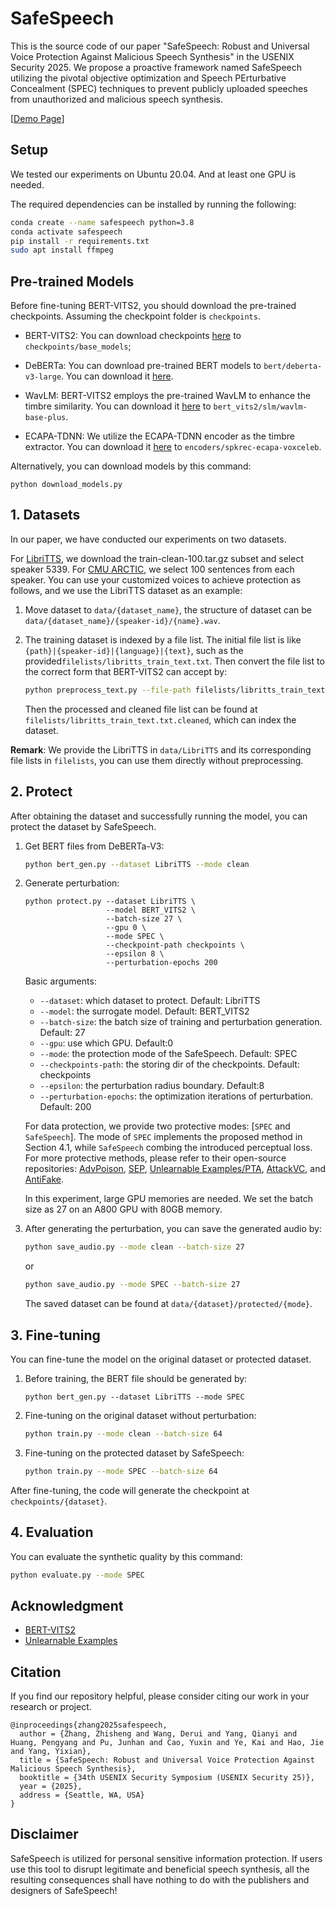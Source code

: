 # SafeSpeech

This is the source code of our paper "SafeSpeech: Robust and Universal Voice Protection Against Malicious Speech Synthesis" in the USENIX Security 2025. We propose a proactive framework named SafeSpeech utilizing the pivotal objective optimization and Speech PErturbative Concealment (SPEC) techniques to prevent publicly uploaded speeches from unauthorized and malicious speech synthesis.


\[[Demo Page](https://wxzyd123.github.io/safespeech)\]



## Setup
We tested our experiments on Ubuntu 20.04. And at least one GPU is needed.

The required dependencies can be installed by running the following:

```bash
conda create --name safespeech python=3.8
conda activate safespeech
pip install -r requirements.txt
sudo apt install ffmpeg
```



## Pre-trained Models

Before fine-tuning BERT-VITS2, you should download the pre-trained checkpoints. Assuming the checkpoint folder is `checkpoints`.

- BERT-VITS2: You can download checkpoints [here](https://huggingface.co/OedoSoldier/Bert-VITS2-2.3/tree/main) to `checkpoints/base_models`;

- DeBERTa: You can download pre-trained BERT models to `bert/deberta-v3-large`. You can download it [here](https://huggingface.co/microsoft/deberta-v3-large).

- WavLM: BERT-VITS2 employs the pre-trained WavLM to enhance the timbre similarity. You can download it [here](https://huggingface.co/microsoft/wavlm-base-plus) to `bert_vits2/slm/wavlm-base-plus`.
- ECAPA-TDNN: We utilize the ECAPA-TDNN encoder as the timbre extractor. You can download it [here](https://huggingface.co/speechbrain/spkrec-ecapa-voxceleb) to `encoders/spkrec-ecapa-voxceleb`.

Alternatively, you can download models by this command:
```
python download_models.py
```



## 1. Datasets

In our paper, we have conducted our experiments on two datasets.

For [LibriTTS](http://www.openslr.org/60/), we download the train-clean-100.tar.gz subset and select speaker 5339. For [CMU ARCTIC](http://festvox.org/cmu_arctic/packed/), we select 100 sentences from each speaker. You can use your customized voices to achieve protection as follows, and we use the LibriTTS dataset as an example:

1. Move dataset to `data/{dataset_name}`, the structure of dataset can be `data/{dataset_name}/{speaker-id}/{name}.wav`.
  
2. The training dataset is indexed by a file list. The initial file list is like `{path}|{speaker-id}|{language}|{text}`, such as the provided`filelists/libritts_train_text.txt`. Then convert the file list to the correct form that BERT-VITS2 can accept by:
   ```bash
   python preprocess_text.py --file-path filelists/libritts_train_text.txt
   ```
   Then the processed and cleaned file list can be found at `filelists/libritts_train_text.txt.cleaned`, which can index the dataset.


**Remark**: We provide the LibriTTS in `data/LibriTTS` and its corresponding file lists in `filelists`, you can use them directly without preprocessing.



## 2. Protect

After obtaining the dataset and successfully running the model, you can protect the dataset by SafeSpeech.

1. Get BERT files from DeBERTa-V3:
   ```bash
   python bert_gen.py --dataset LibriTTS --mode clean
   ```

2. Generate perturbation:
   ```
   python protect.py --dataset LibriTTS \
                     --model BERT_VITS2 \
                     --batch-size 27 \
                     --gpu 0 \
                     --mode SPEC \
                     --checkpoint-path checkpoints \
                     --epsilon 8 \
                     --perturbation-epochs 200
   ```

    Basic arguments:

   - `--dataset`: which dataset to protect. Default: LibriTTS
   - `--model`: the surrogate model. Default: BERT_VITS2
   - `--batch-size`: the batch size of training and perturbation generation. Default: 27
   - `--gpu`: use which GPU. Default:0
   - `--mode`: the protection mode of the SafeSpeech. Default: SPEC
   - `--checkpoints-path`: the storing dir of the checkpoints. Default: checkpoints 
   - `--epsilon`: the perturbation radius boundary. Default:8
   - `--perturbation-epochs`: the optimization iterations of perturbation. Default: 200

    For data protection, we provide two protective modes: [`SPEC` and `SafeSpeech`]. The mode of `SPEC` implements the proposed method in Section 4.1, while `SafeSpeech` combing the introduced perceptual loss. For more protective methods, please refer to their open-source repositories: [AdvPoison](https://arxiv.org/abs/2106.10807), [SEP](https://github.com/Sizhe-Chen/SEP), [Unlearnable Examples/PTA](https://github.com/HanxunH/Unlearnable-Examples), [AttackVC](https://github.com/cyhuang-tw/attack-vc), and [AntiFake](https://github.com/WUSTL-CSPL/AntiFake).

    In this experiment, large GPU memories are needed. We set the batch size as 27 on an A800 GPU with 80GB memory. 

3. After generating the perturbation, you can save the generated audio by:

    ```bash
    python save_audio.py --mode clean --batch-size 27
    ```

    or

    ```bash
    python save_audio.py --mode SPEC --batch-size 27
    ```

    The saved dataset can be found at `data/{dataset}/protected/{mode}`.



## 3. Fine-tuning

You can fine-tune the model on the original dataset or protected dataset.

1. Before training, the BERT file should be generated by:
    ```
    python bert_gen.py --dataset LibriTTS --mode SPEC
    ```

2. Fine-tuning on the original dataset without perturbation:
    ```bash
    python train.py --mode clean --batch-size 64
    ```

3. Fine-tuning on the protected dataset by SafeSpeech:
    ```bash
    python train.py --mode SPEC --batch-size 64
    ```

After fine-tuning, the code will generate the checkpoint at `checkpoints/{dataset}`.



## 4. Evaluation

You can evaluate the synthetic quality by this command:
```bash
python evaluate.py --mode SPEC
```



## **Acknowledgment**

- [BERT-VITS2](https://github.com/fishaudio/Bert-VITS2)
- [Unlearnable Examples](https://github.com/HanxunH/Unlearnable-Examples)



## Citation

If you find our repository helpful, please consider citing our work in your research or project.

```
@inproceedings{zhang2025safespeech,
  author = {Zhang, Zhisheng and Wang, Derui and Yang, Qianyi and Huang, Pengyang and Pu, Junhan and Cao, Yuxin and Ye, Kai and Hao, Jie and Yang, Yixian},
  title = {SafeSpeech: Robust and Universal Voice Protection Against Malicious Speech Synthesis},
  booktitle = {34th USENIX Security Symposium (USENIX Security 25)},
  year = {2025},
  address = {Seattle, WA, USA}
}
```




## Disclaimer
SafeSpeech is utilized for personal sensitive information protection. If users use this tool to disrupt legitimate and beneficial speech synthesis, all the resulting consequences shall have nothing to do with the publishers and designers of SafeSpeech!
